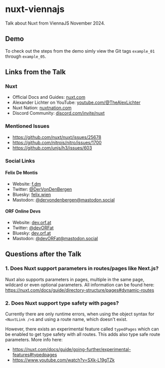# nuxt-viennajs

Talk about Nuxt from ViennaJS November 2024.

## Demo

To check out the steps from the demo simly view the Git tags `example_01` through `example_05`.

## Links from the Talk

### Nuxt

* Official Docs and Guides: [nuxt.com](https://nuxt.com/)
* Alexander Lichter on YouTube: [youtube.com/@TheAlexLichter](https://www.youtube.com/@TheAlexLichter)
* Nuxt Nation: [nuxtnation.com](https://nuxtnation.com/)
* Discord Community: [discord.com/invite/nuxt](https://discord.com/invite/nuxt)

### Mentioned Issues

* https://github.com/nuxt/nuxt/issues/25678
* https://github.com/nitrojs/nitro/issues/1700
* https://github.com/unjs/h3/issues/603

### Social Links

#### Felix De Montis

* Website: [f.dm](https://f.dm)
* Twitter: [@DerVonDenBergen](https://twitter.com/DerVonDenBergen)
* Bluesky: [felix.wien](https://bsky.app/profile/felix.wien)
* Mastodon: [@dervondenbergen@mastodon.social](https://mastodon.social/@dervondenbergen)

#### ORF Online Devs

* Website: [dev.orf.at](https://dev.orf.at)
* Twitter: [@devORFat](https://twitter.com/devORFat)
* Bluesky: [dev.orf.at](https://bsky.app/profile/dev.orf.at)
* Mastodon: [@devORFat@mastodon.social](https://mastodon.social/@devORFat)

## Questions after the Talk

### 1. Does Nuxt support parameters in routes/pages like Next.js?

Nuxt also supports parameters in pages, multiple in the same page, wildcard or even optional parameters. All information can be found here: https://nuxt.com/docs/guide/directory-structure/pages#dynamic-routes

### 2. Does Nuxt support type safety with pages?

Currently there are only runtime errors, when using the object syntax for `<NuxtLink />`s and using a route name, which doesn't exist.

However, there exists an experimental feature called `typedPages` which can be enabled to get type safety with all routes. This adds also type safe route parameters. More info here:

* https://nuxt.com/docs/guide/going-further/experimental-features#typedpages
* https://www.youtube.com/watch?v=SXk-L19gTZk
